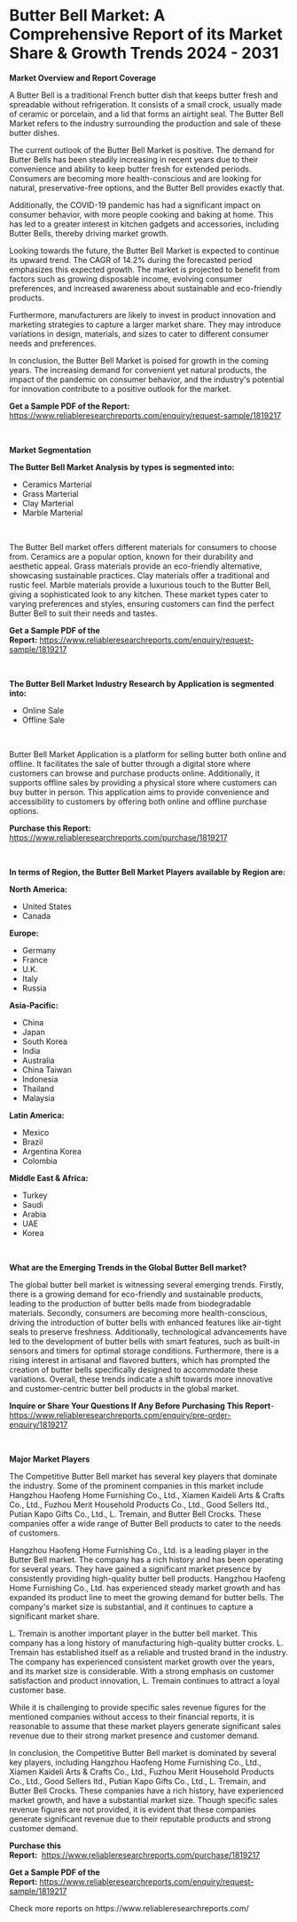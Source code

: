 <p><h1>Butter Bell Market: A Comprehensive Report of its Market Share & Growth Trends 2024 - 2031</h1></p><p><strong>Market Overview and Report Coverage</strong></p>
<p><p>A Butter Bell is a traditional French butter dish that keeps butter fresh and spreadable without refrigeration. It consists of a small crock, usually made of ceramic or porcelain, and a lid that forms an airtight seal. The Butter Bell Market refers to the industry surrounding the production and sale of these butter dishes.</p><p>The current outlook of the Butter Bell Market is positive. The demand for Butter Bells has been steadily increasing in recent years due to their convenience and ability to keep butter fresh for extended periods. Consumers are becoming more health-conscious and are looking for natural, preservative-free options, and the Butter Bell provides exactly that.</p><p>Additionally, the COVID-19 pandemic has had a significant impact on consumer behavior, with more people cooking and baking at home. This has led to a greater interest in kitchen gadgets and accessories, including Butter Bells, thereby driving market growth.</p><p>Looking towards the future, the Butter Bell Market is expected to continue its upward trend. The CAGR of 14.2% during the forecasted period emphasizes this expected growth. The market is projected to benefit from factors such as growing disposable income, evolving consumer preferences, and increased awareness about sustainable and eco-friendly products.</p><p>Furthermore, manufacturers are likely to invest in product innovation and marketing strategies to capture a larger market share. They may introduce variations in design, materials, and sizes to cater to different consumer needs and preferences.</p><p>In conclusion, the Butter Bell Market is poised for growth in the coming years. The increasing demand for convenient yet natural products, the impact of the pandemic on consumer behavior, and the industry's potential for innovation contribute to a positive outlook for the market.</p></p>
<p><strong>Get a Sample PDF of the Report:</strong> <a href="https://www.reliableresearchreports.com/enquiry/request-sample/1819217">https://www.reliableresearchreports.com/enquiry/request-sample/1819217</a></p>
<p>&nbsp;</p>
<p><strong>Market Segmentation</strong></p>
<p><strong>The Butter Bell Market Analysis by types is segmented into:</strong></p>
<p><ul><li>Ceramics Marterial</li><li>Grass Marterial</li><li>Clay Marterial</li><li>Marble Marterial</li></ul></p>
<p>&nbsp;</p>
<p><p>The Butter Bell market offers different materials for consumers to choose from. Ceramics are a popular option, known for their durability and aesthetic appeal. Grass materials provide an eco-friendly alternative, showcasing sustainable practices. Clay materials offer a traditional and rustic feel. Marble materials provide a luxurious touch to the Butter Bell, giving a sophisticated look to any kitchen. These market types cater to varying preferences and styles, ensuring customers can find the perfect Butter Bell to suit their needs and tastes.</p></p>
<p><strong>Get a Sample PDF of the Report:</strong>&nbsp;<a href="https://www.reliableresearchreports.com/enquiry/request-sample/1819217">https://www.reliableresearchreports.com/enquiry/request-sample/1819217</a></p>
<p>&nbsp;</p>
<p><strong>The Butter Bell Market Industry Research by Application is segmented into:</strong></p>
<p><ul><li>Online Sale</li><li>Offline Sale</li></ul></p>
<p>&nbsp;</p>
<p><p>Butter Bell Market Application is a platform for selling butter both online and offline. It facilitates the sale of butter through a digital store where customers can browse and purchase products online. Additionally, it supports offline sales by providing a physical store where customers can buy butter in person. This application aims to provide convenience and accessibility to customers by offering both online and offline purchase options.</p></p>
<p><strong>Purchase this Report:</strong>&nbsp; <a href="https://www.reliableresearchreports.com/purchase/1819217">https://www.reliableresearchreports.com/purchase/1819217</a></p>
<p>&nbsp;</p>
<p><strong>In terms of Region, the Butter Bell Market Players available by Region are:</strong></p>
<p>
    <p> <strong> North America: </strong>
        <ul>
            <li>United States</li>
            <li>Canada</li>
        </ul>
        </p> 
    <p> <strong> Europe: </strong>
        <ul>
            <li>Germany</li>
            <li>France</li>
            <li>U.K.</li>
            <li>Italy</li>
            <li>Russia</li>
        </ul>
        </p> 
    <p> <strong> Asia-Pacific: </strong>
        <ul>
            <li>China</li>
            <li>Japan</li>
            <li>South Korea</li>
            <li>India</li>
            <li>Australia</li>
            <li>China Taiwan</li>
            <li>Indonesia</li>
            <li>Thailand</li>
            <li>Malaysia</li>
        </ul>
        </p> 
    <p> <strong> Latin America: </strong>
        <ul>
            <li>Mexico</li>
            <li>Brazil</li>
            <li>Argentina Korea</li>
            <li>Colombia</li>
        </ul>
        </p> 
    <p> <strong> Middle East & Africa: </strong>
        <ul>
            <li>Turkey</li>
            <li>Saudi</li>
            <li>Arabia</li>
            <li>UAE</li>
            <li>Korea</li>
        </ul>
    </p>
    </p>
<p>&nbsp;</p>
<p><strong>What are the Emerging Trends in the Global Butter Bell market?</strong></p>
<p><p>The global butter bell market is witnessing several emerging trends. Firstly, there is a growing demand for eco-friendly and sustainable products, leading to the production of butter bells made from biodegradable materials. Secondly, consumers are becoming more health-conscious, driving the introduction of butter bells with enhanced features like air-tight seals to preserve freshness. Additionally, technological advancements have led to the development of butter bells with smart features, such as built-in sensors and timers for optimal storage conditions. Furthermore, there is a rising interest in artisanal and flavored butters, which has prompted the creation of butter bells specifically designed to accommodate these variations. Overall, these trends indicate a shift towards more innovative and customer-centric butter bell products in the global market.</p></p>
<p><strong>Inquire or Share Your Questions If Any Before Purchasing This Report</strong>- <a href="https://www.reliableresearchreports.com/enquiry/pre-order-enquiry/1819217">https://www.reliableresearchreports.com/enquiry/pre-order-enquiry/1819217</a></p>
<p>&nbsp;</p>
<p><strong>Major Market Players</strong></p>
<p><p>The Competitive Butter Bell market has several key players that dominate the industry. Some of the prominent companies in this market include Hangzhou Haofeng Home Furnishing Co., Ltd., Xiamen Kaideli Arts & Crafts Co., Ltd., Fuzhou Merit Household Products Co., Ltd., Good Sellers ltd., Putian Kapo Gifts Co., Ltd., L. Tremain, and Butter Bell Crocks. These companies offer a wide range of Butter Bell products to cater to the needs of customers.</p><p>Hangzhou Haofeng Home Furnishing Co., Ltd. is a leading player in the Butter Bell market. The company has a rich history and has been operating for several years. They have gained a significant market presence by consistently providing high-quality butter bell products. Hangzhou Haofeng Home Furnishing Co., Ltd. has experienced steady market growth and has expanded its product line to meet the growing demand for butter bells. The company's market size is substantial, and it continues to capture a significant market share.</p><p>L. Tremain is another important player in the butter bell market. This company has a long history of manufacturing high-quality butter crocks. L. Tremain has established itself as a reliable and trusted brand in the industry. The company has experienced consistent market growth over the years, and its market size is considerable. With a strong emphasis on customer satisfaction and product innovation, L. Tremain continues to attract a loyal customer base.</p><p>While it is challenging to provide specific sales revenue figures for the mentioned companies without access to their financial reports, it is reasonable to assume that these market players generate significant sales revenue due to their strong market presence and customer demand.</p><p>In conclusion, the Competitive Butter Bell market is dominated by several key players, including Hangzhou Haofeng Home Furnishing Co., Ltd., Xiamen Kaideli Arts & Crafts Co., Ltd., Fuzhou Merit Household Products Co., Ltd., Good Sellers ltd., Putian Kapo Gifts Co., Ltd., L. Tremain, and Butter Bell Crocks. These companies have a rich history, have experienced market growth, and have a substantial market size. Though specific sales revenue figures are not provided, it is evident that these companies generate significant revenue due to their reputable products and strong customer demand.</p></p>
<p><strong>Purchase this Report:</strong>&nbsp;&nbsp;<a href="https://www.reliableresearchreports.com/purchase/1819217">https://www.reliableresearchreports.com/purchase/1819217</a></p>
<p></p>
<p><strong>Get a Sample PDF of the Report:</strong>&nbsp;<a href="https://www.reliableresearchreports.com/enquiry/request-sample/1819217">https://www.reliableresearchreports.com/enquiry/request-sample/1819217</a></p>
<p>Check more reports on https://www.reliableresearchreports.com/</p>